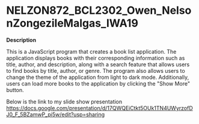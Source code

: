 # NELZON872_BCL2302_Owen_NelsonZongezileMalgas_IWA19
**Description**

This is  a JavaScript program that creates a book list application. The application displays books with their corresponding information such as title, author, and description, along with a search feature that allows users to find books by title, author, or genre. The program also allows users to change the theme of the application from light to dark mode. Additionally, users can load more books to the application by clicking the "Show More" button.

Below is the link to my slide show presentation
https://docs.google.com/presentation/d/17QWQEiCtkt5OUk1TN4UWyrzofDJ0_F_5BZamwP_pi5w/edit?usp=sharing
